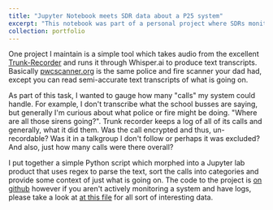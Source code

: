 ```yaml
---
title: "Jupyter Notebook meets SDR data about a P25 system"
excerpt: "This notebook was part of a personal project where SDRs monitor the county's public radio network. <br/><img src='/images/p25.png'>"
collection: portfolio
---
```


One project I maintain is a simple tool which takes audio from the excellent [Trunk-Recorder](https://github.com/TrunkRecorder/trunk-recorder) and runs it through Whisper.ai to produce text transcripts. Basically [pwcscanner.org](https://www.pwcscanner.org) is the same police and fire scanner your dad had, except you can read semi-accurate text transcripts of what is going on.

As part of this task, I wanted to gauge how many "calls" my system could handle. For example, I don't transcribe what the school busses are saying, but generally I'm curious about what police or fire might be doing. "Where are all those sirens going?". Trunk recorder keeps a log of all of its calls and generally, what it did them. Was the call encrypted and thus, un-recordable? Was it in a talkgroup I don't follow or perhaps it was excluded? And also, just how many calls were there overall?

I put together a simple Python script which morphed into a Jupyter lab product that uses regex to parse the text, sort the calls into categories and provide some context of just what is going on. The code to the project is [on github](https://github.com/jquagga/tr-log-analyzer) however if you aren't actively monitoring a system and have logs, please take a look at [at this file](/assets/trlog.html) for all sort of interesting data.
